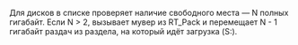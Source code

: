 Для дисков в списке проверяет наличие свободного места — N полных гигабайт. Если N > 2, вызывает мувер из RT_Pack и перемещает N - 1 гигабайт раздач из раздела, на который идёт загрузка (S:).
